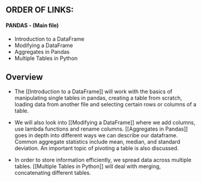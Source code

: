 ## ORDER OF LINKS:


#### PANDAS - (Main file) 
  - Introduction to a DataFrame
  - Modifying a DataFrame
  - Aggregates in Pandas
  - Multiple Tables in Python

## Overview
- The [[Introduction to a DataFrame]] will work with the basics of manipulating single tables in pandas, creating a table from scratch, loading data from another file and selecting certain rows or columns of a table. 

- We will also look into [[Modifying a DataFrame]] where we add columns, use lambda functions and rename columns. 
[[Aggregates in Pandas]] goes in depth into different ways we can describe our dataframe. Common aggregate statistics include mean, median, and standard deviation. An important topic of pivoting a table is also discussed. 

- In order to store information efficiently, we spread data across multiple tables. [[Multiple Tables in Python]] will deal with merging, concatenating different tables.


